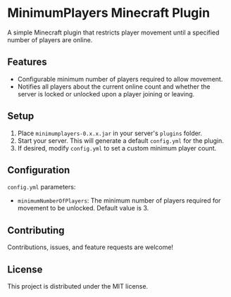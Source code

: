 # MinimumPlayers Minecraft Plugin

A simple Minecraft plugin that restricts player movement until a specified number of players are online.

## Features

- Configurable minimum number of players required to allow movement.
- Notifies all players about the current online count and whether the server is locked or unlocked upon a player joining or leaving.

## Setup

1. Place `minimumplayers-0.x.x.jar` in your server's `plugins` folder.
2. Start your server. This will generate a default `config.yml` for the plugin.
3. If desired, modify `config.yml` to set a custom minimum player count.

## Configuration

`config.yml` parameters:

- `minimumNumberOfPlayers`: The minimum number of players required for movement to be unlocked. Default value is 3.

## Contributing

Contributions, issues, and feature requests are welcome!

## License

This project is distributed under the MIT license.